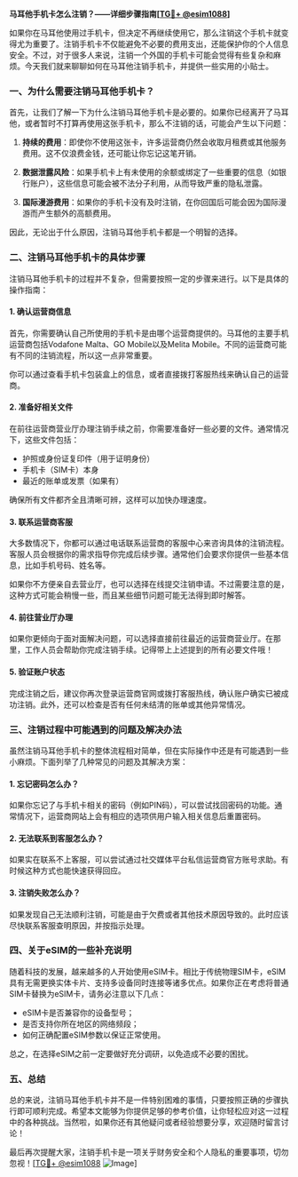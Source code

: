 **马耳他手机卡怎么注销？——详细步骤指南[[TG💪+ @esim1088](https://t.me/s/esim1088)]**

如果你在马耳他使用过手机卡，但决定不再继续使用它，那么注销这个手机卡就变得尤为重要了。注销手机卡不仅能避免不必要的费用支出，还能保护你的个人信息安全。不过，对于很多人来说，注销一个外国的手机卡可能会觉得有些复杂和麻烦。今天我们就来聊聊如何在马耳他注销手机卡，并提供一些实用的小贴士。

### 一、为什么需要注销马耳他手机卡？

首先，让我们了解一下为什么注销马耳他手机卡是必要的。如果你已经离开了马耳他，或者暂时不打算再使用这张手机卡，那么不注销的话，可能会产生以下问题：

1. **持续的费用**：即使你不使用这张卡，许多运营商仍然会收取月租费或其他服务费用。这不仅浪费金钱，还可能让你忘记这笔开销。
   
2. **数据泄露风险**：如果手机卡上有未使用的余额或绑定了一些重要的信息（如银行账户），这些信息可能会被不法分子利用，从而导致严重的隐私泄露。

3. **国际漫游费用**：如果你的手机卡没有及时注销，在你回国后可能会因为国际漫游而产生额外的高额费用。

因此，无论出于什么原因，注销马耳他手机卡都是一个明智的选择。

### 二、注销马耳他手机卡的具体步骤

注销马耳他手机卡的过程并不复杂，但需要按照一定的步骤来进行。以下是具体的操作指南：

#### 1. 确认运营商信息

首先，你需要确认自己所使用的手机卡是由哪个运营商提供的。马耳他的主要手机运营商包括Vodafone Malta、GO Mobile以及Melita Mobile。不同的运营商可能有不同的注销流程，所以这一点非常重要。

你可以通过查看手机卡包装盒上的信息，或者直接拨打客服热线来确认自己的运营商。

#### 2. 准备好相关文件

在前往运营商营业厅办理注销手续之前，你需要准备好一些必要的文件。通常情况下，这些文件包括：

- 护照或身份证复印件（用于证明身份）
- 手机卡（SIM卡）本身
- 最近的账单或发票（如果有）

确保所有文件都齐全且清晰可辨，这样可以加快办理速度。

#### 3. 联系运营商客服

大多数情况下，你都可以通过电话联系运营商的客服中心来咨询具体的注销流程。客服人员会根据你的需求指导你完成后续步骤。通常他们会要求你提供一些基本信息，比如手机号码、姓名等。

如果你不方便亲自去营业厅，也可以选择在线提交注销申请。不过需要注意的是，这种方式可能会稍慢一些，而且某些细节问题可能无法得到即时解答。

#### 4. 前往营业厅办理

如果你更倾向于面对面解决问题，可以选择直接前往最近的运营商营业厅。在那里，工作人员会帮助你完成注销手续。记得带上上述提到的所有必要文件哦！

#### 5. 验证账户状态

完成注销之后，建议你再次登录运营商官网或拨打客服热线，确认账户确实已被成功注销。此外，还可以检查是否有任何未结清的账单或其他异常情况。

### 三、注销过程中可能遇到的问题及解决办法

虽然注销马耳他手机卡的整体流程相对简单，但在实际操作中还是有可能遇到一些小麻烦。下面列举了几种常见的问题及其解决方案：

#### 1. 忘记密码怎么办？

如果你忘记了与手机卡相关的密码（例如PIN码），可以尝试找回密码的功能。通常情况下，运营商网站上会有相应的选项供用户输入相关信息后重置密码。

#### 2. 无法联系到客服怎么办？

如果实在联系不上客服，可以尝试通过社交媒体平台私信运营商官方账号求助。有时候这种方式也能快速获得回应。

#### 3. 注销失败怎么办？

如果发现自己无法顺利注销，可能是由于欠费或者其他技术原因导致的。此时应该尽快联系客服查明原因，并按指示处理。

### 四、关于eSIM的一些补充说明

随着科技的发展，越来越多的人开始使用eSIM卡。相比于传统物理SIM卡，eSIM具有无需更换实体卡片、支持多设备同时连接等诸多优点。如果你正在考虑将普通SIM卡替换为eSIM卡，请务必注意以下几点：

- eSIM卡是否兼容你的设备型号；
- 是否支持你所在地区的网络频段；
- 如何正确配置eSIM参数以保证正常使用。

总之，在选择eSIM之前一定要做好充分调研，以免造成不必要的困扰。

### 五、总结

总的来说，注销马耳他手机卡并不是一件特别困难的事情，只要按照正确的步骤执行即可顺利完成。希望本文能够为你提供足够的参考价值，让你轻松应对这一过程中的各种挑战。当然啦，如果你还有其他疑问或者经验想要分享，欢迎随时留言讨论！

最后再次提醒大家，注销手机卡是一项关乎财务安全和个人隐私的重要事项，切勿忽视！[[TG💪+ @esim1088](https://t.me/s/esim1088) ![Image](https://i.postimg.cc/4NQfJmqS/Snipaste-2025-05-13-00-14-12.png)]
